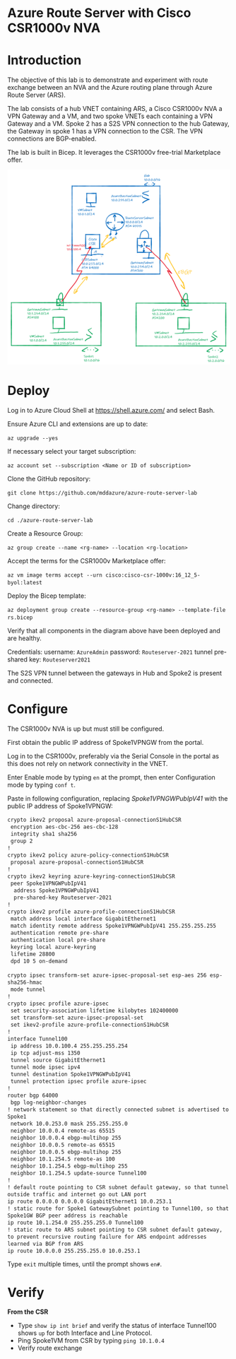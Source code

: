 # **Azure Route Server with Cisco CSR1000v NVA**

# Introduction
The objective of this lab is to demonstrate and experiment with route exchange between an NVA and the Azure routing plane through Azure Route Server (ARS).

The lab consists of a hub VNET containing ARS, a Cisco CSR1000v NVA a VPN Gateway and a VM, and two spoke VNETs each containing a VPN Gateway and a VM. Spoke 2 has a S2S  VPN connection to the hub Gateway, the Gateway in spoke 1 has a VPN connection to the CSR. The VPN connections are BGP-enabled.

The lab is built in Bicep. It leverages the CSR1000v free-trial Marketplace offer.

![image](images/ars-lab.png)

# Deploy
Log in to Azure Cloud Shell at https://shell.azure.com/ and select Bash.

Ensure Azure CLI and extensions are up to date:
  
`az upgrade --yes`
  
If necessary select your target subscription:
  
`az account set --subscription <Name or ID of subscription>`
  
Clone the  GitHub repository:
  
`git clone https://github.com/mddazure/azure-route-server-lab`
  
Change directory:
  
`cd ./azure-route-server-lab`

Create a Resource Group:

`az group create --name <rg-name> --location <rg-location>`

Accept the terms for the CSR1000v Marketplace offer:

`az vm image terms accept --urn cisco:cisco-csr-1000v:16_12_5-byol:latest`

Deploy the Bicep template:

`az deployment group create --resource-group <rg-name> --template-file rs.bicep`

Verify that all components in the diagram above have been deployed and are healthy. 

Credentials:
username: `AzureAdmin`
password: `Routeserver-2021`
tunnel pre-shared key: `Routeserver2021`

The S2S VPN tunnel between the gateways in Hub and Spoke2 is present and connected. 

# Configure
The CSR1000v NVA is up but must still be configured.

First obtain the public IP address of Spoke1VPNGW from the portal.

Log in to the CSR1000v, preferably via the Serial Console in the portal as this does not rely on network connectivity in the VNET.

Enter Enable mode by typing `en` at the prompt, then enter Configuration mode by typing `conf t`.

Paste in following configuration, replacing *Spoke1VPNGWPubIpV41* with the public IP address of Spoke1VPNGW:

```
crypto ikev2 proposal azure-proposal-connectionS1HubCSR
 encryption aes-cbc-256 aes-cbc-128
 integrity sha1 sha256
 group 2
!
crypto ikev2 policy azure-policy-connectionS1HubCSR 
 proposal azure-proposal-connectionS1HubCSR
!
crypto ikev2 keyring azure-keyring-connectionS1HubCSR
 peer Spoke1VPNGWPubIpV41
  address Spoke1VPNGWPubIpV41
  pre-shared-key Routeserver-2021
!
crypto ikev2 profile azure-profile-connectionS1HubCSR
 match address local interface GigabitEthernet1
 match identity remote address Spoke1VPNGWPubIpV41 255.255.255.255 
 authentication remote pre-share
 authentication local pre-share
 keyring local azure-keyring
 lifetime 28800
 dpd 10 5 on-demand

crypto ipsec transform-set azure-ipsec-proposal-set esp-aes 256 esp-sha256-hmac 
 mode tunnel
!
crypto ipsec profile azure-ipsec
 set security-association lifetime kilobytes 102400000
 set transform-set azure-ipsec-proposal-set 
 set ikev2-profile azure-profile-connectionS1HubCSR
!
interface Tunnel100
 ip address 10.0.100.4 255.255.255.254
 ip tcp adjust-mss 1350
 tunnel source GigabitEthernet1
 tunnel mode ipsec ipv4
 tunnel destination Spoke1VPNGWPubIpV41
 tunnel protection ipsec profile azure-ipsec
!
router bgp 64000
 bgp log-neighbor-changes
! network statement so that directly connected subnet is advertised to Spoke1
 network 10.0.253.0 mask 255.255.255.0
 neighbor 10.0.0.4 remote-as 65515
 neighbor 10.0.0.4 ebgp-multihop 255
 neighbor 10.0.0.5 remote-as 65515
 neighbor 10.0.0.5 ebgp-multihop 255
 neighbor 10.1.254.5 remote-as 100
 neighbor 10.1.254.5 ebgp-multihop 255
 neighbor 10.1.254.5 update-source Tunnel100
!
! default route pointing to CSR subnet default gateway, so that tunnel outside traffic and internet go out LAN port
ip route 0.0.0.0 0.0.0.0 GigabitEthernet1 10.0.253.1
! static route for Spoke1 GatewaySubnet pointing to Tunnel100, so that Spoke1GW BGP peer address is reachable
ip route 10.1.254.0 255.255.255.0 Tunnel100
! static route to ARS subnet pointing to CSR subnet default gateway, to prevent recursive routing failure for ARS endpoint addresses learned via BGP from ARS
ip route 10.0.0.0 255.255.255.0 10.0.253.1
```
Type `exit` multiple times, until the prompt shows `en#`.

# Verify

**From the CSR**
- Type `show ip int brief` and verify the status of interface Tunnel100 shows `up` for both Interface and Line Protocol.
- Ping Spoke1VM from CSR by typing `ping 10.1.0.4`
- Verify route exchange 































